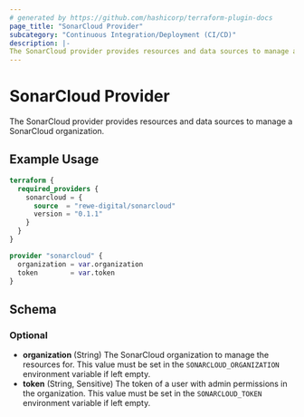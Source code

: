 ```yaml
---
# generated by https://github.com/hashicorp/terraform-plugin-docs
page_title: "SonarCloud Provider"
subcategory: "Continuous Integration/Deployment (CI/CD)"
description: |-
The SonarCloud provider provides resources and data sources to manage a SonarCloud organization.
---
```


# SonarCloud Provider

The SonarCloud provider provides resources and data sources to manage a SonarCloud organization.

## Example Usage

```terraform
terraform {
  required_providers {
    sonarcloud = {
      source  = "rewe-digital/sonarcloud"
      version = "0.1.1"
    }
  }
}

provider "sonarcloud" {
  organization = var.organization
  token        = var.token
}
```

<!-- schema generated by tfplugindocs -->
## Schema

### Optional

- **organization** (String) The SonarCloud organization to manage the resources for. This value must be set in the `SONARCLOUD_ORGANIZATION` environment variable if left empty.
- **token** (String, Sensitive) The token of a user with admin permissions in the organization. This value must be set in the `SONARCLOUD_TOKEN` environment variable if left empty.

